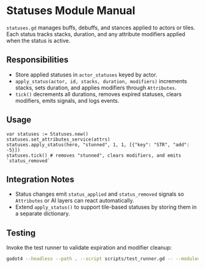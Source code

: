 # Statuses Module Manual

`statuses.gd` manages buffs, debuffs, and stances applied to actors or tiles.  Each status tracks stacks, duration, and any attribute modifiers applied when the status is active.

## Responsibilities

- Store applied statuses in `actor_statuses` keyed by actor.
- `apply_status(actor, id, stacks, duration, modifiers)` increments stacks, sets duration, and applies modifiers through `Attributes`.
- `tick()` decrements all durations, removes expired statuses, clears modifiers, emits signals, and logs events.

## Usage

```gdscript
var statuses := Statuses.new()
statuses.set_attributes_service(attrs)
statuses.apply_status(hero, "stunned", 1, 1, [{"key": "STR", "add": -5}])
statuses.tick() # removes "stunned", clears modifiers, and emits `status_removed`
```

## Integration Notes

- Status changes emit `status_applied` and `status_removed` signals so `Attributes` or AI layers can react automatically.
- Extend `apply_status()` to support tile-based statuses by storing them in a separate dictionary.

## Testing

Invoke the test runner to validate expiration and modifier cleanup:

```bash
godot4 --headless --path . --script scripts/test_runner.gd -- --module=statuses
```

